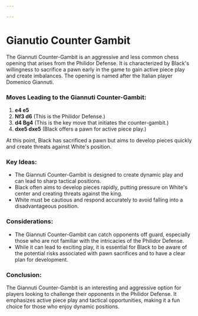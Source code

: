 ```yaml
---

---
```

# Gianutio Counter Gambit

The Giannuti Counter-Gambit is an aggressive and less common chess opening that arises from the Philidor Defense. It is characterized by Black's willingness to sacrifice a pawn early in the game to gain active piece play and create imbalances. The opening is named after the Italian player Domenico Giannuti.

### Moves Leading to the Giannuti Counter-Gambit:

1. **e4 e5**
2. **Nf3 d6** (This is the Philidor Defense.)
3. **d4 Bg4** (This is the key move that initiates the counter-gambit.)
4. **dxe5 dxe5** (Black offers a pawn for active piece play.)

At this point, Black has sacrificed a pawn but aims to develop pieces quickly and create threats against White's position.

### Key Ideas:

- The Giannuti Counter-Gambit is designed to create dynamic play and can lead to sharp tactical positions.
- Black often aims to develop pieces rapidly, putting pressure on White's center and creating threats against the king.
- White must be cautious and respond accurately to avoid falling into a disadvantageous position.

### Considerations:

- The Giannuti Counter-Gambit can catch opponents off guard, especially those who are not familiar with the intricacies of the Philidor Defense.
- While it can lead to exciting play, it is essential for Black to be aware of the potential risks associated with pawn sacrifices and to have a clear plan for development.

### Conclusion:

The Giannuti Counter-Gambit is an interesting and aggressive option for players looking to challenge their opponents in the Philidor Defense. It emphasizes active piece play and tactical opportunities, making it a fun choice for those who enjoy dynamic positions.